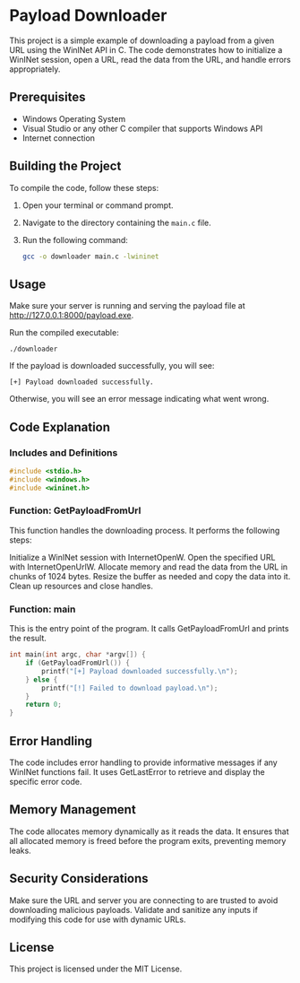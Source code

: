 # Payload Downloader

This project is a simple example of downloading a payload from a given URL using the WinINet API in C. The code demonstrates how to initialize a WinINet session, open a URL, read the data from the URL, and handle errors appropriately.

## Prerequisites

- Windows Operating System
- Visual Studio or any other C compiler that supports Windows API
- Internet connection

## Building the Project

To compile the code, follow these steps:

1. Open your terminal or command prompt.
2. Navigate to the directory containing the `main.c` file.
3. Run the following command:

   ```sh
   gcc -o downloader main.c -lwininet
   ```

## Usage
Make sure your server is running and serving the payload file at http://127.0.0.1:8000/payload.exe.

Run the compiled executable:
```shell
./downloader
```
If the payload is downloaded successfully, you will see:
```shell
[+] Payload downloaded successfully.
```
Otherwise, you will see an error message indicating what went wrong.

## Code Explanation
### Includes and Definitions
```c
#include <stdio.h>
#include <windows.h>
#include <wininet.h>
```

### Function: GetPayloadFromUrl
This function handles the downloading process. It performs the following steps:

Initialize a WinINet session with InternetOpenW.
Open the specified URL with InternetOpenUrlW.
Allocate memory and read the data from the URL in chunks of 1024 bytes.
Resize the buffer as needed and copy the data into it.
Clean up resources and close handles.

### Function: main
This is the entry point of the program. It calls GetPayloadFromUrl and prints the result.
```c
int main(int argc, char *argv[]) {
    if (GetPayloadFromUrl()) {
        printf("[+] Payload downloaded successfully.\n");
    } else {
        printf("[!] Failed to download payload.\n");
    }
    return 0;
}
```

## Error Handling
The code includes error handling to provide informative messages if any WinINet functions fail. It uses GetLastError to retrieve and display the specific error code.

## Memory Management
The code allocates memory dynamically as it reads the data. It ensures that all allocated memory is freed before the program exits, preventing memory leaks.

## Security Considerations
Make sure the URL and server you are connecting to are trusted to avoid downloading malicious payloads.
Validate and sanitize any inputs if modifying this code for use with dynamic URLs.

## License
This project is licensed under the MIT License.
